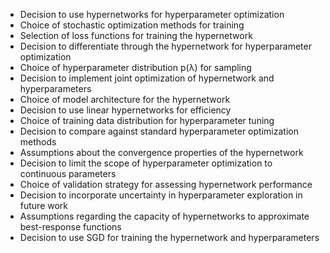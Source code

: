 - Decision to use hypernetworks for hyperparameter optimization
- Choice of stochastic optimization methods for training
- Selection of loss functions for training the hypernetwork
- Decision to differentiate through the hypernetwork for hyperparameter optimization
- Choice of hyperparameter distribution p(λ) for sampling
- Decision to implement joint optimization of hypernetwork and hyperparameters
- Choice of model architecture for the hypernetwork
- Decision to use linear hypernetworks for efficiency
- Choice of training data distribution for hyperparameter tuning
- Decision to compare against standard hyperparameter optimization methods
- Assumptions about the convergence properties of the hypernetwork
- Decision to limit the scope of hyperparameter optimization to continuous parameters
- Choice of validation strategy for assessing hypernetwork performance
- Decision to incorporate uncertainty in hyperparameter exploration in future work
- Assumptions regarding the capacity of hypernetworks to approximate best-response functions
- Decision to use SGD for training the hypernetwork and hyperparameters
